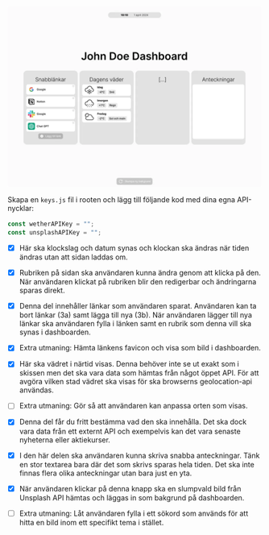 ![The wireframe](/img/wireframe.webp)

Skapa en `keys.js` fil i rooten och lägg till följande kod med dina egna API-nycklar:
```javascript
const wetherAPIKey = "";
const unsplashAPIKey = "";
```

-   [x] Här ska klockslag och datum synas och klockan ska ändras när tiden ändras utan att sidan laddas om.
-   [x] Rubriken på sidan ska användaren kunna ändra genom att klicka på den. När användaren klickat på rubriken blir den redigerbar och ändringarna sparas direkt.
-   [x] Denna del innehåller länkar som användaren sparat. Användaren kan ta bort länkar (3a) samt lägga till nya (3b). När användaren lägger till nya länkar ska användaren fylla i länken samt en rubrik som denna vill ska synas i dashboarden.
-   [x] Extra utmaning: Hämta länkens favicon och visa som bild i dashboarden.
-   [x] Här ska vädret i närtid visas. Denna behöver inte se ut exakt som i skissen men det ska vara data som hämtas från något öppet API. För att avgöra vilken stad vädret ska visas för ska browserns geolocation-api användas.
-   [ ] Extra utmaning: Gör så att användaren kan anpassa orten som visas.
-   [x] Denna del får du fritt bestämma vad den ska innehålla. Det ska dock vara data från ett externt API och exempelvis kan det vara senaste nyheterna eller aktiekurser.
-   [x] I den här delen ska användaren kunna skriva snabba anteckningar. Tänk en stor textarea bara där det som skrivs sparas hela tiden. Det ska inte finnas flera olika anteckningar utan bara just en yta.
-   [x] När användaren klickar på denna knapp ska en slumpvald bild från Unsplash API hämtas och läggas in som bakgrund på dashboarden.

-   [ ] Extra utmaning: Låt användaren fylla i ett sökord som används för att hitta en bild inom ett specifikt tema i stället.
